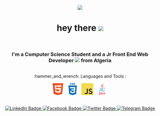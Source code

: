 <div id="header" align="center">
  <img src="https://media.giphy.com/media/Dh5q0sShxgp13DwrvG/giphy.gif" width="300"/>
</div>
<div align="center">

  <h1>
  hey there
  <img src="https://media.giphy.com/media/hvRJCLFzcasrR4ia7z/giphy.gif" width="30px"/>

</h1>
<br>
  
 ### I'm a Computer Science Student and a Jr Front End Web Developer <img src="https://media.giphy.com/media/WUlplcMpOCEmTGBtBW/giphy.gif" width="30">  from Algeria
  <br>
:hammer_and_wrench: Languages and Tools :
  <div>
    
  <img src="https://github.com/devicons/devicon/blob/master/icons/html5/html5-original.svg" title="HTML5" alt="HTML" width="40" height="40"/>&nbsp;
  <img src="https://github.com/devicons/devicon/blob/master/icons/css3/css3-plain-wordmark.svg"  title="CSS3" alt="CSS" width="40" height="40"/>&nbsp;
  <img src="https://github.com/devicons/devicon/blob/master/icons/javascript/javascript-original.svg" title="JavaScript" alt="JavaScript" width="40" height="40"/>&nbsp;
  <img src="https://github.com/devicons/devicon/blob/master/icons/java/java-original-wordmark.svg" title="Java" alt="Java" width="40" height="40"/>
  
  </div>
  <br>
  <div id="badges" align="center">
  <a  target="_blank" href="https://www.linkedin.com/in/aminezcs/">
<img src="https://img.shields.io/badge/LinkedIn-blue?style=for-the-badge&logo=linkedin&logoColor=white" alt="LinkedIn Badge"/>
  </a>
  <a  target="_blank" href="https://www.facebook.com/AmineZCS">
<img src="https://img.shields.io/badge/Facebook-blue?style=for-the-badge&logo=Facebook&logoColor=white" alt="Facebook Badge"/>
  </a>
  <a  target="_blank" href="https://www.twitter.com/AmineZCS">
<img src="https://img.shields.io/badge/Twitter-blue?style=for-the-badge&logo=Twitter&logoColor=white" alt="Twitter Badge"/>
  </a>
  <a target="_blank" href="https://t.me/AmineZCS">
<img src="https://img.shields.io/badge/Telegram-blue?style=for-the-badge&logo=Telegram&logoColor=white" alt="Telegram Badge"/>
  </a>
  <br>
<img src="https://komarev.com/ghpvc/?username=AmineZCS&style=flat-square&color=blue" alt=""/>
</div>

